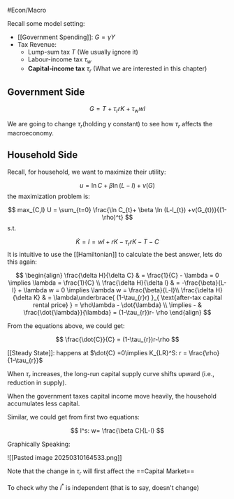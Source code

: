 #Econ/Macro 

Recall some model setting:

- [[Government Spending]]: $G = \gamma Y$
- Tax Revenue: 
	- Lump-sum tax $T$ (We usually ignore it)
	- Labour-income tax $\tau_{w}$
	- **Capital-income tax** $\tau_{r}$ (What we are interested in this chapter)

## Government Side

$$
G = T + \tau_{r} rK + \tau_{w} wl
$$

We are going to change $\tau_{r}$(holding $\gamma$ constant) to see how $\tau_{r}$ affects the macroeconomy.

## Household Side

Recall, for household, we want to maximize their utility:

$$
u = \ln C + \beta \ln(L-l) +v (G)
$$
the maximization problem is:

$$
max_{C,l} U = \sum_{t=0} \frac{\ln C_{t}+ \beta \ln (L-l_{t}) +v(G_{t})}{(1-\rho)^t}
$$
s.t.

$$
\dot{K} = I = wl + rK -\tau_{r}rK - T - C
$$
It is intuitive to use the [[Hamiltonian]] to calculate the best answer, lets do this again:

$$
\begin{align}
\frac{\delta H}{\delta C} & = \frac{1}{C} - \lambda = 0 \implies \lambda = \frac{1}{C} \\
\frac{\delta H}{\delta l} & = -\frac{\beta}{L-l} + \lambda w = 0 \implies \lambda w = \frac{\beta}{L-l}\\
\frac{\delta H}{\delta K} & = \lambda\underbrace{  (1-\tau_{r}r) }_{ \text{after-tax capital rental price} } = \rho\lambda - \dot{\lambda}  \\
\implies - & \frac{\dot{\lambda}}{\lambda} = (1-\tau_{r})r- \rho
\end{align}
$$

From the equations above, we could get:

$$
\frac{\dot{C}}{C} = (1-\tau_{r})r-\rho
$$

[[Steady State]]: happens at $\dot{C} =0\implies K_{LR}^S: r = \frac{\rho}{1-\tau_{r}}$

When $\tau_{r}$ increases, the long-run capital supply curve shifts upward (i.e., reduction in supply).

When the government taxes capital income move heavily, the household accumulates less capital.

Similar, we could get from first two equations:

$$
l^s: w= \frac{\beta C}{L-l}
$$

Graphically Speaking:

![[Pasted image 20250310164533.png]]

Note that the change in $\tau_{r}$ will first affect the ==Capital Market==

To check why the $l^*$ is independent (that is to say, doesn't change)
